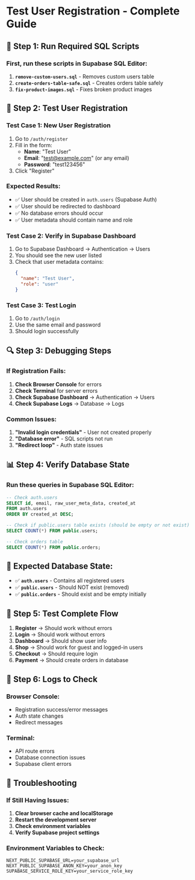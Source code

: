 # Test User Registration - Complete Guide

## 🔧 **Step 1: Run Required SQL Scripts**

### **First, run these scripts in Supabase SQL Editor:**

1. **`remove-custom-users.sql`** - Removes custom users table
2. **`create-orders-table-safe.sql`** - Creates orders table safely
3. **`fix-product-images.sql`** - Fixes broken product images

## 🧪 **Step 2: Test User Registration**

### **Test Case 1: New User Registration**
1. Go to `/auth/register`
2. Fill in the form:
   - **Name**: "Test User"
   - **Email**: "test@example.com" (or any email)
   - **Password**: "test123456"
3. Click "Register"

### **Expected Results:**
- ✅ User should be created in `auth.users` (Supabase Auth)
- ✅ User should be redirected to dashboard
- ✅ No database errors should occur
- ✅ User metadata should contain name and role

### **Test Case 2: Verify in Supabase Dashboard**
1. Go to Supabase Dashboard → Authentication → Users
2. You should see the new user listed
3. Check that user metadata contains:
   ```json
   {
     "name": "Test User",
     "role": "user"
   }
   ```

### **Test Case 3: Test Login**
1. Go to `/auth/login`
2. Use the same email and password
3. Should login successfully

## 🔍 **Step 3: Debugging Steps**

### **If Registration Fails:**

1. **Check Browser Console** for errors
2. **Check Terminal** for server errors
3. **Check Supabase Dashboard** → Authentication → Users
4. **Check Supabase Logs** → Database → Logs

### **Common Issues:**

1. **"Invalid login credentials"** - User not created properly
2. **"Database error"** - SQL scripts not run
3. **"Redirect loop"** - Auth state issues

## 📊 **Step 4: Verify Database State**

### **Run these queries in Supabase SQL Editor:**

```sql
-- Check auth.users
SELECT id, email, raw_user_meta_data, created_at 
FROM auth.users 
ORDER BY created_at DESC;

-- Check if public.users table exists (should be empty or not exist)
SELECT COUNT(*) FROM public.users;

-- Check orders table
SELECT COUNT(*) FROM public.orders;
```

## 🎯 **Expected Database State:**

- ✅ **`auth.users`** - Contains all registered users
- ✅ **`public.users`** - Should NOT exist (removed)
- ✅ **`public.orders`** - Should exist and be empty initially

## 🚀 **Step 5: Test Complete Flow**

1. **Register** → Should work without errors
2. **Login** → Should work without errors  
3. **Dashboard** → Should show user info
4. **Shop** → Should work for guest and logged-in users
5. **Checkout** → Should require login
6. **Payment** → Should create orders in database

## 📝 **Step 6: Logs to Check**

### **Browser Console:**
- Registration success/error messages
- Auth state changes
- Redirect messages

### **Terminal:**
- API route errors
- Database connection issues
- Supabase client errors

## 🔧 **Troubleshooting**

### **If Still Having Issues:**

1. **Clear browser cache and localStorage**
2. **Restart the development server**
3. **Check environment variables**
4. **Verify Supabase project settings**

### **Environment Variables to Check:**
```env
NEXT_PUBLIC_SUPABASE_URL=your_supabase_url
NEXT_PUBLIC_SUPABASE_ANON_KEY=your_anon_key
SUPABASE_SERVICE_ROLE_KEY=your_service_role_key
```
